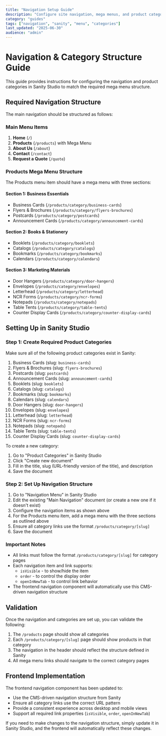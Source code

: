 ```yaml
---
title: "Navigation Setup Guide"
description: "Configure site navigation, mega menus, and product categories in Sanity Studio"
category: "guides"
tags: ["navigation", "sanity", "menu", "categories"]
last_updated: "2025-06-30"
audience: "admin"
---
```


# Navigation & Category Structure Guide

This guide provides instructions for configuring the navigation and product categories in Sanity Studio to match the required mega menu structure.

## Required Navigation Structure

The main navigation should be structured as follows:

### Main Menu Items

1. **Home** (`/`)
2. **Products** (`/products`) with Mega Menu
3. **About Us** (`/about`)
4. **Contact** (`/contact`)
5. **Request a Quote** (`/quote`)

### Products Mega Menu Structure

The Products menu item should have a mega menu with three sections:

#### Section 1: Business Essentials

- Business Cards (`/products/category/business-cards`)
- Flyers & Brochures (`/products/category/flyers-brochures`)
- Postcards (`/products/category/postcards`)
- Announcement Cards (`/products/category/announcement-cards`)

#### Section 2: Books & Stationery

- Booklets (`/products/category/booklets`)
- Catalogs (`/products/category/catalogs`)
- Bookmarks (`/products/category/bookmarks`)
- Calendars (`/products/category/calendars`)

#### Section 3: Marketing Materials

- Door Hangers (`/products/category/door-hangers`)
- Envelopes (`/products/category/envelopes`)
- Letterhead (`/products/category/letterhead`)
- NCR Forms (`/products/category/ncr-forms`)
- Notepads (`/products/category/notepads`)
- Table Tents (`/products/category/table-tents`)
- Counter Display Cards (`/products/category/counter-display-cards`)

## Setting Up in Sanity Studio

### Step 1: Create Required Product Categories

Make sure all of the following product categories exist in Sanity:

1. Business Cards (slug: `business-cards`)
2. Flyers & Brochures (slug: `flyers-brochures`)
3. Postcards (slug: `postcards`)
4. Announcement Cards (slug: `announcement-cards`)
5. Booklets (slug: `booklets`)
6. Catalogs (slug: `catalogs`)
7. Bookmarks (slug: `bookmarks`)
8. Calendars (slug: `calendars`)
9. Door Hangers (slug: `door-hangers`)
10. Envelopes (slug: `envelopes`)
11. Letterhead (slug: `letterhead`)
12. NCR Forms (slug: `ncr-forms`)
13. Notepads (slug: `notepads`)
14. Table Tents (slug: `table-tents`)
15. Counter Display Cards (slug: `counter-display-cards`)

To create a new category:

1. Go to "Product Categories" in Sanity Studio
2. Click "Create new document"
3. Fill in the title, slug (URL-friendly version of the title), and description
4. Save the document

### Step 2: Set Up Navigation Structure

1. Go to "Navigation Menu" in Sanity Studio
2. Edit the existing "Main Navigation" document (or create a new one if it doesn't exist)
3. Configure the navigation items as shown above
4. For the Products menu item, add a mega menu with the three sections as outlined above
5. Ensure all category links use the format `/products/category/[slug]`
6. Save the document

### Important Notes

- All links must follow the format `/products/category/[slug]` for category pages
- Each navigation item and link supports:
  - `isVisible` - to show/hide the item
  - `order` - to control the display order
  - `openInNewTab` - to control link behavior
- The frontend navigation component will automatically use this CMS-driven navigation structure

## Validation

Once the navigation and categories are set up, you can validate the following:

1. The `/products` page should show all categories
2. Each `/products/category/[slug]` page should show products in that category
3. The navigation in the header should reflect the structure defined in Sanity
4. All mega menu links should navigate to the correct category pages

## Frontend Implementation

The frontend navigation component has been updated to:

- Use the CMS-driven navigation structure from Sanity
- Ensure all category links use the correct URL pattern
- Provide a consistent experience across desktop and mobile views
- Support all required link properties (`isVisible`, `order`, `openInNewTab`)

If you need to make changes to the navigation structure, simply update it in Sanity Studio, and the frontend will automatically reflect these changes.
